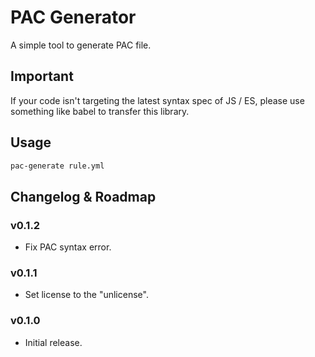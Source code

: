 PAC Generator
=====================================================

A simple tool to generate PAC file.

Important
---------

If your code isn't targeting the latest syntax spec of JS / ES,
please use something like babel to transfer this library.

Usage
-----

```bash
pac-generate rule.yml
```

Changelog & Roadmap
-------------------

### v0.1.2

* Fix PAC syntax error.

### v0.1.1

* Set license to the "unlicense".

### v0.1.0

* Initial release.
